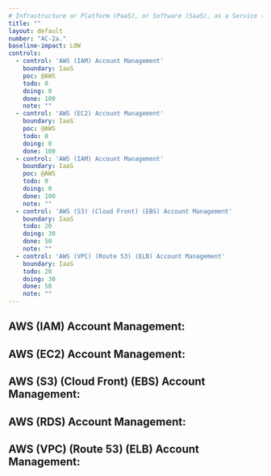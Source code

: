 ```yaml
---
# Infrastructure or Platform (PaaS), or Software (SaaS), as a Service (XaaS)
title: ""
layout: default
number: "AC-2a."
baseline-impact: LOW
controls:
  - control: 'AWS (IAM) Account Management'
    boundary: IaaS
    poc: @AWS
    todo: 0
    doing: 0
    done: 100
    note: ""
  - control: 'AWS (EC2) Account Management'
    boundary: IaaS
    poc: @AWS
    todo: 0
    doing: 0
    done: 100
  - control: 'AWS (IAM) Account Management'
    boundary: IaaS
    poc: @AWS
    todo: 0
    doing: 0
    done: 100
    note: ""
  - control: 'AWS (S3) (Cloud Front) (EBS) Account Management'
    boundary: IaaS
    todo: 20
    doing: 30
    done: 50
    note: ""
  - control: 'AWS (VPC) (Route 53) (ELB) Account Management'
    boundary: IaaS
    todo: 20
    doing: 30
    done: 50
    note: ""     
---
```


## AWS (IAM) Account Management:

## AWS (EC2) Account Management:

## AWS (S3) (Cloud Front) (EBS) Account Management:

## AWS (RDS) Account Management:

## AWS (VPC) (Route 53) (ELB) Account Management:
